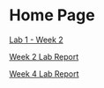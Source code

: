 # Home Page 
[Lab 1 - Week 2](https://aaryapatel100.github.io/cse15l-lab-reports/Lab1.html)

[Week 2 Lab Report](https://aaryapatel100.github.io/cse15l-lab-reports/Lab1Report.html)

[Week 4 Lab Report](https://aaryapatel100.github.io/cse15l-lab-reports/Week4Report.html)
